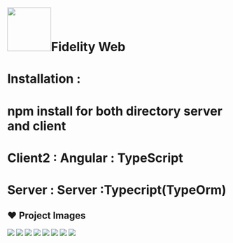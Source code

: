 # <img src="https://user-images.githubusercontent.com/48072325/100456365-877e7d80-30c0-11eb-8582-843a40ec9f0c.png" weight="50" height="100" >Fidelity Web
 
# Installation : 
# npm install for both directory server and client 
# Client2 : Angular :  TypeScript 
# Server : Server :Typecript(TypeOrm)
## :heart: Project Images

<img src="https://user-images.githubusercontent.com/48072325/100867074-f16c9d80-3499-11eb-8d7e-1029184e4d6d.PNG" >
<img src="https://user-images.githubusercontent.com/48072325/100866802-7c996380-3499-11eb-96eb-e7f522103373.PNG" >
<img src="https://user-images.githubusercontent.com/48072325/100866822-815e1780-3499-11eb-8450-ee0089b2e182.PNG" >
<img src="https://user-images.githubusercontent.com/48072325/100866823-828f4480-3499-11eb-801c-2f46d8ec7600.PNG" >
<img src="https://user-images.githubusercontent.com/48072325/100866809-7e632700-3499-11eb-8131-df85af87547a.PNG" >
<img src="https://user-images.githubusercontent.com/48072325/100866813-7efbbd80-3499-11eb-95e8-dfcbb05627cb.PNG" >
<img src="https://user-images.githubusercontent.com/48072325/100866815-7f945400-3499-11eb-85db-04fb5c06f7a0.PNG" >
<img src="https://user-images.githubusercontent.com/48072325/100866818-80c58100-3499-11eb-93f1-1038c9333803.PNG" >
